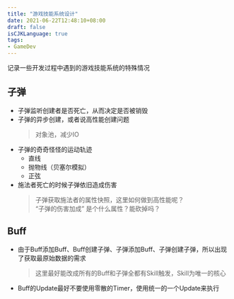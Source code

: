 ```yaml
---
title: "游戏技能系统设计"
date: 2021-06-22T12:48:10+08:00
draft: false
isCJKLanguage: true
tags:
- GameDev
---
```


记录一些开发过程中遇到的游戏技能系统的特殊情况

## 子弹
- 子弹监听创建者是否死亡，从而决定是否被销毁
- 子弹的异步创建，或者说高性能创建问题
  > 对象池，减少IO
- 子弹的奇奇怪怪的运动轨迹
  - 直线
  - 抛物线（贝塞尔模拟）
  - 正弦
- 施法者死亡的时候子弹依旧造成伤害
  > 子弹获取施法者的属性快照，这里如何做到高性能呢？  
  > “子弹的伤害加成” 是个什么属性？能砍掉吗？

## Buff
- 由于Buff添加Buff、Buff创建子弹、子弹添加Buff、子弹创建子弹，所以出现了获取最原始数据的需求
  > 这里最好能改成所有的Buff和子弹全都有Skill触发，Skill为唯一的核心
- Buff的Update最好不要使用零散的Timer，使用统一的一个Update来执行
